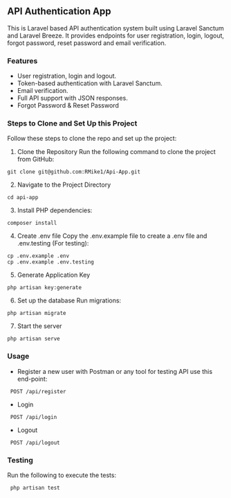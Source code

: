## API Authentication App

This is Laravel based API authentication system built using Laravel Sanctum and Laravel Breeze. It provides endpoints for user registration, login, logout, forgot password, reset password and email verification.

### Features

- User registration, login and logout.
- Token-based authentication with Laravel Sanctum.
- Email verification.
- Full API support with JSON responses.
- Forgot Password & Reset Password

### Steps to Clone and Set Up this Project
Follow these steps to clone the repo and set up the project:

1. Clone the Repository
Run the following command to clone the project from GitHub:
```shell
git clone git@github.com:RMike1/Api-App.git
```

2. Navigate to the Project Directory
```shell
cd api-app
```

3. Install PHP dependencies:
```shell
composer install
```

4. Create .env file
Copy the .env.example file to create a .env file and .env.testing (For testing):
```shell
cp .env.example .env
cp .env.example .env.testing
```

5. Generate Application Key
```shell
php artisan key:generate
```

6. Set up the database
Run migrations:
```shell
php artisan migrate
```

7. Start the server
```shell
php artisan serve
```

### Usage
- Register a new user with Postman or any tool for testing API use this end-point:
```shell
 POST /api/register
```

- Login
```shell
 POST /api/login
```

- Logout
```shell
 POST /api/logout
```

### Testing
Run the following to execute the tests:
```shell
 php artisan test
```